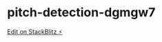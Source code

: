 # pitch-detection-dgmgw7

[Edit on StackBlitz ⚡️](https://stackblitz.com/edit/pitch-detection-dgmgw7)
